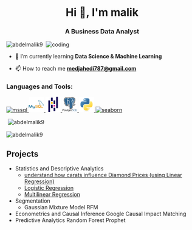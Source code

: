 <h1 align="center">Hi 👋, I'm malik</h1>
<h3 align="center">A Business Data Analyst</h3>

<img align="right" alt="coding" width="400" src="https://user-images.githubusercontent.com/55389276/140866485-8fb1c876-9a8f-4d6a-98dc-08c4981eaf70.gif">

<p align="left"> <img src="https://komarev.com/ghpvc/?username=abdelmalik9&label=Profile%20views&color=0e75b6&style=flat" alt="abdelmalik9" /> </p>

- 🌱 I’m currently learning **Data Science & Machine Learning**

- 📫 How to reach me **medjahedi787@gmail.com**

<p align="left">
</p>

<h3 align="left">Languages and Tools:</h3>
<p align="left"> <a href="https://www.microsoft.com/en-us/sql-server" target="_blank" rel="noreferrer"> <img src="https://www.svgrepo.com/show/303229/microsoft-sql-server-logo.svg" alt="mssql" width="40" height="40"/> </a> <a href="https://www.mysql.com/" target="_blank" rel="noreferrer"> <img src="https://raw.githubusercontent.com/devicons/devicon/master/icons/mysql/mysql-original-wordmark.svg" alt="mysql" width="40" height="40"/> </a> <a href="https://pandas.pydata.org/" target="_blank" rel="noreferrer"> <img src="https://raw.githubusercontent.com/devicons/devicon/2ae2a900d2f041da66e950e4d48052658d850630/icons/pandas/pandas-original.svg" alt="pandas" width="40" height="40"/> </a> <a href="https://www.postgresql.org" target="_blank" rel="noreferrer"> <img src="https://raw.githubusercontent.com/devicons/devicon/master/icons/postgresql/postgresql-original-wordmark.svg" alt="postgresql" width="40" height="40"/> </a> <a href="https://www.python.org" target="_blank" rel="noreferrer"> <img src="https://raw.githubusercontent.com/devicons/devicon/master/icons/python/python-original.svg" alt="python" width="40" height="40"/> </a> <a href="https://seaborn.pydata.org/" target="_blank" rel="noreferrer"> <img src="https://seaborn.pydata.org/_images/logo-mark-lightbg.svg" alt="seaborn" width="40" height="40"/> </a> </p>

<p>&nbsp;<img align="center" src="https://github-readme-stats.vercel.app/api?username=abdelmalik9&show_icons=true&locale=en" alt="abdelmalik9" /></p>

<p><img align="center" src="https://github-readme-streak-stats.herokuapp.com/?user=abdelmalik9&" alt="abdelmalik9" /></p>

## Projects
- Statistics and Descriptive Analytics
    * <a href= "https://github.com/Abdelmalik9/Pricing-Diamonds">understand how carats influence Diamond Prices (using Linear Regression)</a>
    * <a href= "https://github.com/Abdelmalik9/Titanic-Survivors/tree/main">Logistic Regression</a>
    * <a href= "https://github.com/Abdelmalik9/Retail-Store-Sales-drivers-Project">Multilinear Regression</a>
- Segmentation
    * Gaussian Mixture Model
    RFM
- Econometrics and Causal Inference
    Google Causal Impact
    Matching
- Predictive Analytics
    Random Forest
    Prophet


